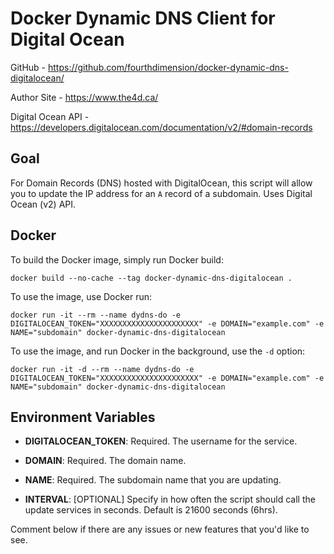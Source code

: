 # Docker Dynamic DNS Client for Digital Ocean

GitHub - https://github.com/fourthdimension/docker-dynamic-dns-digitalocean/

Author Site - https://www.the4d.ca/

Digital Ocean API - https://developers.digitalocean.com/documentation/v2/#domain-records

## Goal
For Domain Records (DNS) hosted with DigitalOcean, this script will allow you to update the IP address for an `A` record of a subdomain. Uses  Digital Ocean (v2) API.

## Docker
To build the Docker image, simply run Docker build:
```
docker build --no-cache --tag docker-dynamic-dns-digitalocean .
```

To use the image, use Docker run:
```
docker run -it --rm --name dydns-do -e DIGITALOCEAN_TOKEN="XXXXXXXXXXXXXXXXXXXXXX" -e DOMAIN="example.com" -e NAME="subdomain" docker-dynamic-dns-digitalocean
```

To use the image, and run Docker in the background, use the `-d` option:
```
docker run -it -d --rm --name dydns-do -e DIGITALOCEAN_TOKEN="XXXXXXXXXXXXXXXXXXXXXX" -e DOMAIN="example.com" -e NAME="subdomain" docker-dynamic-dns-digitalocean
```

## Environment Variables

- **DIGITALOCEAN_TOKEN**: Required. The username for the service.

- **DOMAIN**: Required. The domain name.

- **NAME**: Required. The subdomain name that you are updating.

- **INTERVAL**: [OPTIONAL] Specify in how often the script should call the update services in seconds. Default is 21600 seconds (6hrs).

Comment below if there are any issues or new features that you'd like to see.

